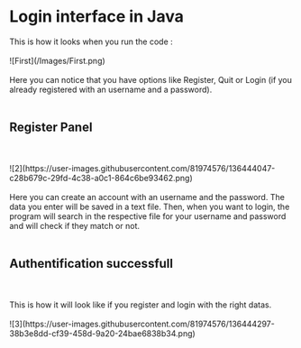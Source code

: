<h1> Login interface in Java </h1>
This is how it looks when you run the code :
<br></br>
![First](/Images/First.png)
<br></br>
Here you can notice that you have options like Register, Quit or Login (if you already registered with an username and a password).
<br></br>
<h2> Register Panel </h2>
  <br></br>
![2](https://user-images.githubusercontent.com/81974576/136444047-c28b679c-29fd-4c38-a0c1-864c6be93462.png)
<br></br>
Here you can create an account with an username and the password. The data you enter will be saved in a text file. Then, when you want to login, the program will search in the respective file for your username and password and will check if they match or not.
<br></br>
<h2> Authentification successfull </h2>
<br></br>
This is how it will look like if you register and login with the right datas.
<br></br>
![3](https://user-images.githubusercontent.com/81974576/136444297-38b3e8dd-cf39-458d-9a20-24bae6838b34.png)
<br></br>


